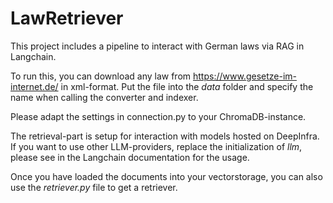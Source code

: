 # LawRetriever
This project includes a pipeline to interact with German laws via RAG in Langchain.

To run this, you can download any law from https://www.gesetze-im-internet.de/ in xml-format.
Put the file into the *data* folder and specify the name when calling the converter and indexer.

Please adapt the settings in connection.py to your ChromaDB-instance.

The retrieval-part is setup for interaction with models hosted on DeepInfra. If you want to use other LLM-providers, replace the initialization of *llm*, please see in the Langchain documentation for the usage.


Once you have loaded the documents into your vectorstorage, you can also use the *retriever.py* file to get a retriever.
